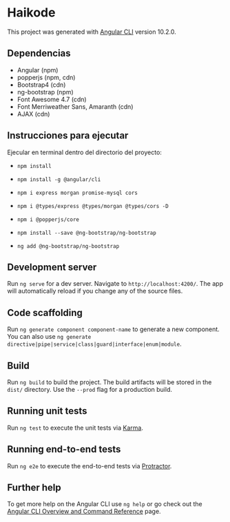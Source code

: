 # Haikode

This project was generated with [Angular CLI](https://github.com/angular/angular-cli) version 10.2.0.

## Dependencias
- Angular (npm)
- popperjs (npm, cdn)
- Bootstrap4 (cdn)
- ng-bootstrap (npm)
- Font Awesome 4.7 (cdn)
- Font Merriweather Sans, Amaranth (cdn)
- AJAX (cdn)

## Instrucciones para ejecutar
Ejecular en terminal dentro del directorio del proyecto:
-     npm install
-     npm install -g @angular/cli
-     npm i express morgan promise-mysql cors
-     npm i @types/express @types/morgan @types/cors -D
-     npm i @popperjs/core
-     npm install --save @ng-bootstrap/ng-bootstrap
-     ng add @ng-bootstrap/ng-bootstrap

## Development server

Run `ng serve` for a dev server. Navigate to `http://localhost:4200/`. The app will automatically reload if you change any of the source files.

## Code scaffolding

Run `ng generate component component-name` to generate a new component. You can also use `ng generate directive|pipe|service|class|guard|interface|enum|module`.

## Build

Run `ng build` to build the project. The build artifacts will be stored in the `dist/` directory. Use the `--prod` flag for a production build.

## Running unit tests

Run `ng test` to execute the unit tests via [Karma](https://karma-runner.github.io).

## Running end-to-end tests

Run `ng e2e` to execute the end-to-end tests via [Protractor](http://www.protractortest.org/).

## Further help

To get more help on the Angular CLI use `ng help` or go check out the [Angular CLI Overview and Command Reference](https://angular.io/cli) page.
